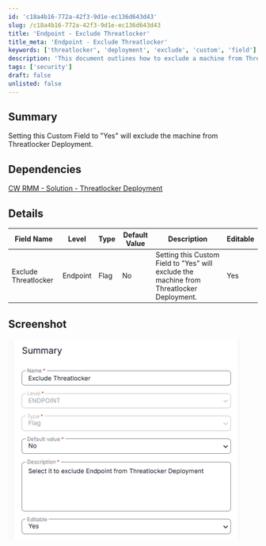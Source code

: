 ```yaml
---
id: 'c18a4b16-772a-42f3-9d1e-ec136d643d43'
slug: /c18a4b16-772a-42f3-9d1e-ec136d643d43
title: 'Endpoint - Exclude Threatlocker'
title_meta: 'Endpoint - Exclude Threatlocker'
keywords: ['threatlocker', 'deployment', 'exclude', 'custom', 'field']
description: 'This document outlines how to exclude a machine from Threatlocker Deployment by setting a custom field to "Yes". It includes details on dependencies, field specifications, and a screenshot for reference.'
tags: ['security']
draft: false
unlisted: false
---
```


## Summary

Setting this Custom Field to "Yes" will exclude the machine from Threatlocker Deployment.

## Dependencies

[CW RMM - Solution - Threatlocker Deployment](/docs/c9969bad-d2da-45ec-90fe-d6be82479ebc)

## Details

| Field Name              | Level    | Type | Default Value | Description                                                                                         | Editable |
|-------------------------|----------|------|---------------|-----------------------------------------------------------------------------------------------------|----------|
| Exclude Threatlocker    | Endpoint | Flag | No            | Setting this Custom Field to "Yes" will exclude the machine from Threatlocker Deployment.          | Yes      |

## Screenshot

![Screenshot](../../../static/img/Endpoint---Exclude-Threatlocker/image_1.png)



